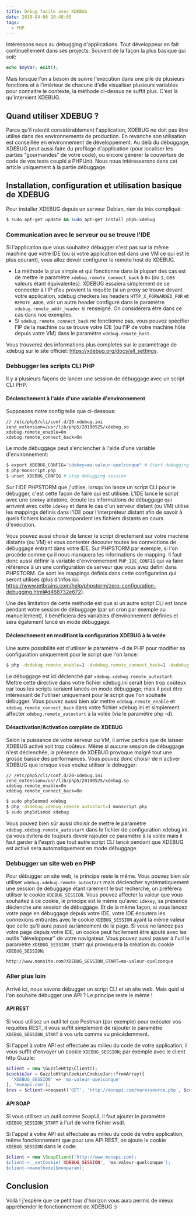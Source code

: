 ```yaml
---
title: Debug facile avec XDEBUG
date: 2018-04-06 20:48:05
tags:
  - PHP
---
```

Intéressons nous au debugging d'applications. Tout développeur en fait continuellement dans ses projects. Souvent de la façon la plus basique qui soit:
```php
echo $myVar; exit();
```
Mais lorsque l'on a besoin de suivre l'execution dans une pile de plusieurs fonctions et à l'intérieur de chacune d'elle visualiser plusieurs variables pour connaitre le contexte, la méthode ci-dessus ne suffit plus. C'est là qu'intervient XDEBUG.
<!-- more -->

## Quand utiliser XDEBUG ?
Parce qu'il ralentit considérablement l'application, XDEBUG ne doit pas être utilisé dans des environnements de production. En revanche son utilisation est conseillée en environnement de développement. Au delà du débuggage, XDEBUG peut aussi faire du profilage d'application (pour localiser les parties "gourmandes" de votre code), ou encore génerer la couverture de code de vos tests couplé à PHPUnit. Nous nous intéresserons dans cet article uniquement à la partie débuggage.

## Installation, configuration et utilisation basique de XDEBUG
Pour installer XDEBUG depuis un serveur Debian, rien de très compliqué:
```bash
$ sudo apt-get update && sudo apt-get install php5-xdebug
```
### Communication avec le serveur ou se trouve l'IDE
Si l'application que vous souhaitez débugger n'est pas sur la même machine que votre IDE (ou si votre application est dans une VM ce qui est le plus courant), vous allez devoir configurer le remote host de XDEBUG.
* La méthode la plus simple et qui fonctionne dans la plupart des cas est de mettre le paramètre `xdebug.remote_connect_back` à `On` (ou `1`, ces valeurs étant équivalentes). XDEBUG essaiera simplement de se connecter à l'IP d'ou provient la requête (si un proxy se trouve devant votre application, xdebug checkera les headers `HTTP_X_FORWARDED_FOR` et `REMOTE_ADDR`, voir un autre header configuré dans le paramètre ` xdebug.remote_addr_header` si renseigné. On considérera être dans ce cas dans nos exemples.
* Si `xdebug.remote_connect_back` ne fonctionne pas, vous pouvez spécifier l'IP de la machine ou se trouve votre IDE (ou l'IP de votre machine hôte depuis votre VM) dans le paramètre `xdebug.remote_host`.

Vous trouverez des informations plus completes sur le paramètrage de xdebug sur le site officiel: https://xdebug.org/docs/all_settings.


### Debbugger les scripts CLI PHP

Il y a plusieurs façons de lancer une session de débuggage avec un script CLI PHP.

#### Déclenchement à l'aide d'une variable d'environnement

Supposons notre config telle que ci-dessous:
```
// /etc/php5/cli/conf.d/20-xdebug.ini
zend_extension=/usr/lib/php5/20100525/xdebug.so
xdebug.remote_enable=On
xdebug.remote_connect_back=On
```
Le mode débuggage peut s'enclencher à l'aide d'une variable d'environnement:

```bash
$ export XDEBUG_CONFIG="idekey=ma-valeur-quelconque" # Start debugging session
$ php monscript.php
$ unset XDEBUG_CONFIG # stop debugging session
```

Sur l'IDE PHPSTORM que j'utilise, lorsqu'on lance un script CLI pour le débugger, c'est cette façon de faire qui est utilisée. L'IDE lance le script avec une `idekey` aléatoire, écoute les informations de débuggage qui arrivent avec cette `idekey` et dans le cas d'un serveur distant (ou VM) utilise les mappings définis dans l'IDE pour l'interpréteur distant afin de savoir à quels fichiers locaux correspondent les fichiers distants en cours d'exécution.

Vous pouvez aussi choisir de lancer le script directement sur votre machine distante (ou VM) et vous contenter découter toutes les connections de débuggage entrant dans votre IDE. Sur PHPSTORM par exemple, si l'on procède comme ça il nous manquera les informations de mapping. Il faut donc aussi définir la variable d'environnement `PHP_IDE_CONFIG` qui va faire référence à un une configuration de serveur que vous avez defini dans PHPSTORM. Ce sont les mappings définis dans cette configuration qui seront utilisés (plus d'infos ici: https://www.jetbrains.com/help/phpstorm/zero-configuration-debugging.html#d468732e672).

Une des limitation de cette méthode est que si un autre script CLI est lancé pendant votre session de débuggage (par un cron par exemple ou manuellement), il bénéficiera des variables d'environnement définies et sera également lancé en mode débuggage.

#### Déclenchement en modifiant la configuration XDEBUG à la volée

Une autre possibilité est d'utiliser le paramètre -d de PHP pour modifier sa configuration uniquement pour le script que l'on lance:
```bash
$ php -dxdebug.remote_enable=1 -dxdebug.remote_connect_back=1 -dxdebug.xdebug.remote_autostart=1 monscript.php
```
Le débuggage est ici déclenché par `xdebug.xdebug.remote_autostart`. Mettre cette directive dans votre fichier xdebug.ini serait bien trop coûteux car tous les scripts seraient lancés en mode débuggage; mais il peut être intéressant de l'utiliser uniquement pour le script que l'on souhaite débugger. Vous pouvez aussi bien sûr mettre `xdebug.remote_enable` et `xdebug.remote_connect_back` dans votre fichier xdebug.ini et simplement affecter `xdebug.remote_autostart` à la volée (via le paramètre php -d).

#### Désactivation/Activation complète de XDEBUG

Selon la puissance de votre serveur ou VM, il arrive parfois que de laisser XDEBUG activé soit trop coûteux. Même si aucune session de débuggage n'est déclenchée, la présence de XDEBUG provoque malgré tout une grosse baisse des performances. Vous pouvez donc choisir de n'activer XDEBUG que lorsque vous voulez utiliser le débugger:
```
// /etc/php5/cli/conf.d/20-xdebug.ini
zend_extension=/usr/lib/php5/20100525/xdebug.so
xdebug.remote_enable=On
xdebug.remote_connect_back=On
```
  
```bash
$ sudo php5enmod xdebug
$ php -dxdebug.xdebug.remote_autostart=1 monscript.php
$ sudo php5dismod xdebug
```

Vous pouvez bien sûr aussi choisir de mettre le paramètre `xdebug.xdebug.remote_autostart` dans le fichier de configuration xdebug.ini. ça vous évitera de toujours devoir rajouter ce paramètre à la volée mais il faut garder à l'esprit que tout autre script CLI lancé pendant que XDEBUG est activé sera automatiquement en mode débuggage.

### Debbugger un site web en PHP
Pour débugger un site web, le principe reste le même. Vous pouvez bien sûr utiliser `xdebug.xdebug.remote_autostart` mais déclencher systématiquement une session de debuggage étant rarement le but recherché, on préférera utiliser le cookie `XDEBUG_SESSION`. Vous pouvez affecter la valeur que vous souhaitez à ce cookie, le principe est le même qu'avec `idekey`, sa présence déclenche une session de débuggage. Et de la même façon, si vous lancez votre page en débuggage depuis votre IDE, votre IDE écoutera les connexions entrantes avec le cookie `XDEBUG_SESSION` ayant la même valeur que celle qu'il aura passé au lancement de la page. Si vous ne lancez pas votre page depuis votre IDE, un cookie peut facilement être ajouté avec les outils "développeur" de votre navigateur. Vous pouvez aussi passer à l'url le paramètre `XDEBUG_SESSION_START` qui provoquera la création du cookie `XDEBUG_SESSION`:

`http://www.monsite.com?XDEBUG_SESSION_START=ma-valeur-quelconque`

### Aller plus loin
Arrivé ici, nous savons débugger un script CLI et un site web. Mais quid si l'on souhaite débugger une API ? Le principe reste le même !

#### API REST
Si vous utilisez un outil tel que Postman (par exemple) pour exécuter vos requêtes REST, il vous suffit simplement de rajouter le paramètre `XDEBUG_SESSION_START` à vos urls comme vu précédemment.

Si l'appel à votre API est effectuée au milieu du code de votre application, il vous suffit d'envoyer un cookie `XDEBUG_SESSION`; par exemple avec le client http Guzzle:

```php
$client = new \GuzzleHttp\Client();
$cookieJar = GuzzleHttp\Cookie\CookieJar::fromArray([
  'XDEBUG_SESSION' => 'ma-valeur-quelconque'
], 'monapi.com');
$res = $client->request('GET', 'http://monapi.com/maressource.php', $cookieJar);
```

#### API SOAP

Si vous utilisez un outil comme SoapUI, il faut ajouter le paramètre `XDEBUG_SESSION_START` à l'url de votre fichier wsdl.

Si l'appel à votre API est effectuée au milieu du code de votre application, même fonctionnement que pour une API REST, on ajoute le cookie `XDEBUG_SESSION` dans le code:

```php
$client = new \SoapClient('http://www.monapi.com);
$client->__setCookie('XDEBUG_SESSION', 'ma-valeur-quelconque');
$client->mamethode($monparam);
```

## Conclusion
Voilà ! j'espère que ce petit tour d'horizon vous aura permis de mieux appréhender le fonctionnement de XDEBUG :)